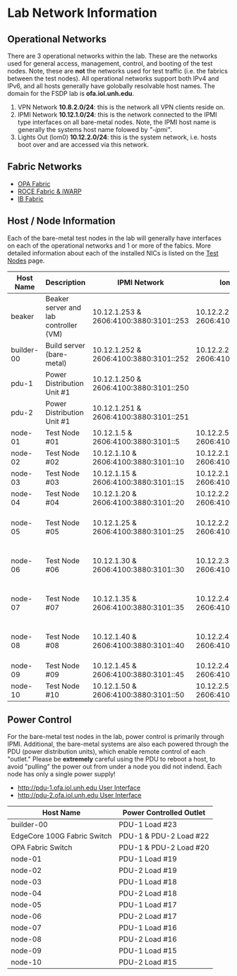 # Lab Network Information

## Operational Networks

There are 3 operational networks within the lab. These are the networks used for
general access, management, control, and booting of the test nodes. Note, these
are **not** the networks used for test traffic (i.e. the fabrics between the
test nodes).  All operational networks support both IPv4 and IPv6, and all hosts
generally have golobally resolvable host names.  The domain for the FSDP lab is
**ofa.iol.unh.edu**.

1. VPN Network **10.8.2.0/24**: this is the network all VPN clients reside on.
2. IPMI Network **10.12.1.0/24**: this is the network connected to the IPMI type
interfaces on all bare-metal nodes. Note, the IPMI host name is generally the
systems host name folowed by *"-ipmi"*.
3. Lights Out (lom0) **10.12.2.0/24**: this is the system network, i.e. hosts boot
over and are accessed via this network.

## Fabric Networks

* [OPA Fabric](omni_path_fabric.md)
* [ROCE Fabric & iWARP](ethernet_fabric.md)
* [IB Fabric](ib_fabric.md)

## Host / Node Information

Each of the bare-metal test nodes in the lab will generally have interfaces on
each of the operational networks and 1 or more of the fabics. More detailed
information about each of the installed NICs is listed on the
[Test Nodes](test_nodes.md) page.

| Host Name | Description | IPMI Network | lom0 Network | IB Fabric | ROCE Fabric | OPA Fabric | iWARP Fabric |
| --------- | ----------- | ------------ | ------------ | --------- | ----------- | ---------- | ------------ |
| beaker| Beaker server and lab controller (VM) | 10.12.1.253 & 2606:4100:3880:3101::253 | 10.12.2.253 & 2606:4100:3880:3102::253 | | | | |
| builder-00 | Build server (bare-metal) | 10.12.1.252 & 2606:4100:3880:3101::252 | 10.12.2.252 & 2606:4100:3880:3102::252 | Mellanox NIC | Mellanox NIC | Intel NIC | Mellanox NIC |
| pdu-1 | Power Distribution Unit #1 | 10.12.1.250 & 2606:4100:3880:3101::250 |
| pdu-2 | Power Distribution Unit #1 | 10.12.1.251 & 2606:4100:3880:3101::251 |
| node-01 | Test Node #01 | 10.12.1.5 & 2606:4100:3880:3101::5 | 10.12.2.5 & 2606:4100:3880:3102::5 | | Intel NICs | Intel NIC | |
| node-02 | Test Node #02 | 10.12.1.10 & 2606:4100:3880:3101::10 | 10.12.2.10 & 2606:4100:3880:3102::10 | | Intel NICs | Intel NIC | |
| node-03 | Test Node #03 | 10.12.1.15 & 2606:4100:3880:3101::15 | 10.12.2.15 & 2606:4100:3880:3102::15 | | Chelsio NIC | Intel NIC | |
| node-04 | Test Node #04 | 10.12.1.20 & 2606:4100:3880:3101::20 | 10.12.2.20 & 2606:4100:3880:3102::20 | | Chelsio NIC | Intel NIC | |
| node-05 | Test Node #05 | 10.12.1.25 & 2606:4100:3880:3101::25 | 10.12.2.25 & 2606:4100:3880:3102::25 | | Chelsio NIC, Broadcom NICs | | |
| node-06 | Test Node #06 | 10.12.1.30 & 2606:4100:3880:3101::30 | 10.12.2.30 & 2606:4100:3880:3102::30 | | Chelsio NIC, Broadcom NICs | | |
| node-07 | Test Node #07 | 10.12.1.35 & 2606:4100:3880:3101::35 | 10.12.2.45 & 2606:4100:3880:3102::35 | Mellanox NIC | Broadcom NIC, Mellanox NIC| | |
| node-08 | Test Node #08 | 10.12.1.40 & 2606:4100:3880:3101::40 | 10.12.2.40 & 2606:4100:3880:3102::40 | Mellanox NIC | Broadcom NIC, Mellanox NIC | | |
| node-09 | Test Node #09 | 10.12.1.45 & 2606:4100:3880:3101::45 | 10.12.2.45 & 2606:4100:3880:3102::45 | Mellanox NIC | Mellanox NICs | | |
| node-10 | Test Node #10 | 10.12.1.50 & 2606:4100:3880:3101::50 | 10.12.2.50 & 2606:4100:3880:3102::50 | Mellanox NIC | Mellanox NIC | | |

## Power Control

For the bare-metal test nodes in the lab, power control is primarily through IPMI.
Additional, the bare-metal systems are also each powered through the PDU (power
distribution units), which enable remote control of each "outlet."  Please be
**extremely** careful using the PDU to reboot a host, to avoid "pulling" the power
out from under a node you did not indend.  Each node has only a single power supply!

* [http://pdu-1.ofa.iol.unh.edu User Interface](http://pdu-1.ofa.iol.unh.edu)
* [http://pdu-2.ofa.iol.unh.edu User Interface](http://pdu-2.ofa.iol.unh.edu)

| Host Name | Power Controlled Outlet |
| --------- | ----------------------- |
| builder-00 | PDU-1 Load #23 |
| EdgeCore 100G Fabric Switch | PDU-1 & PDU-2 Load #22 |
| OPA Fabric Switch | PDU-1  & PDU-2 Load #20 |
| node-01 | PDU-1 Load #19 |
| node-02 | PDU-2 Load #19 |
| node-03 | PDU-1 Load #18 |
| node-04 | PDU-2 Load #18 |
| node-05 | PDU-1 Load #17 |
| node-06 | PDU-2 Load #17 |
| node-07 | PDU-1 Load #16 |
| node-08 | PDU-2 Load #16 |
| node-09 | PDU-1 Load #15 |
| node-10 | PDU-2 Load #15 |
